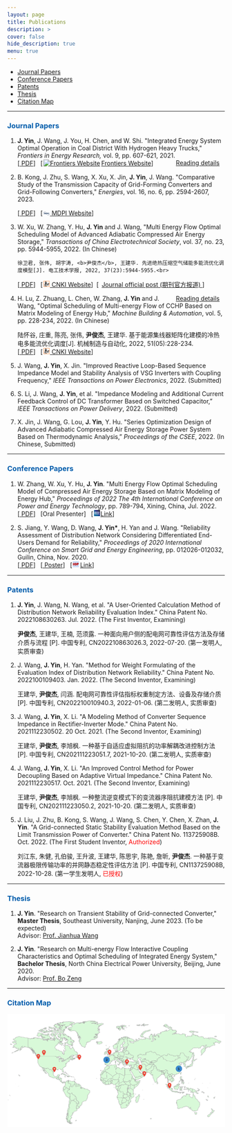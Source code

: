 ```yaml
---
layout: page
title: Publications
description: >
cover: false
hide_description: true
menu: true
---
```

<div id="toc_container">
<!--
<a class="toc_title" style="font-size: 15px;" id="toc"> <b>TOC of This Page</b> </a>
-->
  <ul class="toc_list">
    <li><a href="#Journal Papers">Journal Papers</a></li>
    <li><a href="#Conference Papers">Conference Papers</a></li>
    <li><a href="#Patents">Patents</a></li>
    <li><a href="#Thesis">Thesis</a></li>
    <li><a href="#Citation Map">Citation Map</a></li>
  </ul>
</div>

<hr>


<h3 class="h2" style="color: rgb(1,92,171)" id="Journal Papers">Journal Papers</h3>
<div>
<ol ><li><p>
  <div id="2021FIE">
    <b>J. Yin</b>, J. Wang, J. You, H. Chen, and W. Shi. "Integrated Energy System Optimal Operation in Coal District With Hydrogen Heavy Trucks,"
   <i>Frontiers in Energy Research,</i> vol. 9, pp. 607-621, 2021.  <br>
   [<a href="/assets/files/2020FER-Integrated Energy System Optimal Operation in Coal District With Hydrogen Heavy Trucks.pdf" target="_blank"> <span class="icon-file-pdf" style="font-size:15px; color: #ee3f24"></span> PDF</a>] &nbsp;
   [<a href="https://www.frontiersin.org/articles/10.3389/fenrg.2021.748673/full" target="_blank"><img src="/assets/icons/frontiers.ico" style="width:1em;margin:0 0.2em 0 0.1em;" alt="Frontiers Website">Frontiers Website</a>] &nbsp;
   <span  style="float: right;"> <a href="/publications/2021IES">Reading details</a><span class="icon-arrow-right2" style="font-size:12px;margin:0 0.5em 0 0.5em;"></span></span>
  </div>
</p></li>

<!--<li><p> 
<div id="2019ACCESS">
   <b>J. Yin</b>, Y. Chen, G. Sang, B. Liao and X. Wang, "QoE-Oriented Rate Control and Resource Allocation for Cognitive M2M Communication in Spectrum-Sharing OFDM Networks," 
    <i>IEEE Access</i>, vol. 7, pp. 43318-43330, 2019. <br>
   [<a href="/assets/files/2019ACCESS-QoE-Oriented Rate Control and Resource Allocation for Cognitive M2M Communication in Spectrum-Sharing OFDM Networks.pdf" target="_blank"> <span class="icon-file-pdf" style="font-size:15px; color: #ee3f24"></span> PDF</a>] &nbsp;
   [<a href="https://ieeexplore.ieee.org/document/8678771" target="_blank"><img src="/assets/icons/ieee.png" style="width:1em;margin:0 0.1em 0 0.1em;" alt="IEEE Website">  IEEE Xplore Website</a>] &nbsp;
   <span  style="float: right;"><a href="/publications/2019M2M">Reading details</a><span class="icon-arrow-right2" style="font-size:12px;margin:0 0.5em 0 0.5em;"></span></span>
  </div>
</p></li>
-->


<li><p> 
<div id="2022Energy">
    B. Kong, J. Zhu, S. Wang, X. Xu, X. Jin, <b>J. Yin</b>, J. Wang. "Comparative Study of the Transmission Capacity of Grid-Forming Converters and Grid-Following Converters," <i>Energies</i>, vol. 16, no. 6, pp. 2594-2607, 2023. <br>

  [<a href="/assets/files/2023energies.pdf" target="_blank"> <span class="icon-file-pdf" style="font-size:15px; color: #ee3f24"></span> PDF</a>] &nbsp;
   [<a href="https://www.mdpi.com/1996-1073/16/6/2594" target="_blank"><img src="/assets/icons/mdpi.png" style="width:1em;margin:0 0.1em 0 0.1em;" alt="CNKI Website">  MDPI Website</a>]
  </div>
</p></li>

<li><p> 
<div id="2022CAES">
    W. Xu, W. Zhang, Y. Hu, <b>J. Yin</b> and J. Wang, "Multi Energy Flow Optimal Scheduling Model of Advanced Adiabatic Compressed Air Energy Storage," 
    <i>Transactions of China Electrotechnical Society</i>, vol. 37, no. 23, pp. 5944-5955, 2022. (In Chinese)<br>

    徐卫君, 张伟, 胡宇涛, <b>尹俊杰</b>, 王建华. 先进绝热压缩空气储能多能流优化调度模型[J]. 电工技术学报, 2022, 37(23):5944-5955.<br>
   [<a href="/assets/files/2022Compressed Air.pdf" target="_blank"> <span class="icon-file-pdf" style="font-size:15px; color: #ee3f24"></span> PDF</a>] &nbsp;
   [<a href="https://kns.cnki.net/kcms/detail/detail.aspx?doi=10.19595/j.cnki.1000-6753.tces.220772" target="_blank"><img src="/assets/icons/cnki.png" style="width:1em;margin:0 0.1em 0 0.1em;" alt="CNKI Website">  CNKI Website</a>]&nbsp;
   [ <span class="icon-wechat" style="font-size:15px; margin:0 0.1em 0 0.1em;"></span> <a href="https://mp.weixin.qq.com/s/alND9Crx-8ABDW1FMADdgQ" target="_blank">  Journal official post (期刊官方报道)  <span class="icon-star" style="font-size:18px; color: #FFD700;"></span> </a>]

   <span  style="float: right;"> <a href="/publications/2022Compressed_Air">Reading details</a><span class="icon-arrow-right2" style="font-size:12px;margin:0 0.5em 0 0.5em;"></span></span>
  </div>
</p></li>

<li><p> 
<div id="2022Matrix">
    H. Lu, Z. Zhuang, L. Chen, W. Zhang, <b>J. Yin</b> and J. Wang, "Optimal Scheduling of Multi-energy Flow of CCHP Based on Matrix Modeling of Energy Hub," 
    <i>Machine Building & Automation</i>, vol. 5, pp. 228-234, 2022. (In Chinese) <br>


   陆怀谷, 庄重, 陈亮, 张伟, <b>尹俊杰</b>, 王建华. 基于能源集线器矩阵化建模的冷热电多能流优化调度[J]. 机械制造与自动化, 2022, 51(05):228-234.<br>
   [<a href="/assets/files/2022Enegy hub.pdf" target="_blank"> <span class="icon-file-pdf" style="font-size:15px; color: #ee3f24"></span> PDF</a>] &nbsp;
   [<a href="https://kns.cnki.net/kcms/detail/detail.aspx?doi=10.19344/j.cnki.issn1671-5276.2022.05.055" target="_blank"><img src="/assets/icons/cnki.png" style="width:1em; margin:0 0.1em 0 0.1em;" alt="CNKI Website">  CNKI Website</a>]
  </div>
</p></li>

<li><p> 
<div id="2022TPE">
    J. Wang, <b>J. Yin</b>, X. Jin. "Improved Reactive Loop-Based Sequence Impedance Model and Stability Analysis of VSG Inverters with Coupling Frequency," <i>IEEE Transactions on Power Electronics</i>, 2022. (Submitted)
  </div>
</p></li>

<li><p> 
<div id="2022TPD">
    S. Li, J. Wang, <b>J. Yin</b>, et al. "Impedance Modeling and Additional Current Feedback Control of DC Transformer Based on Switched Capacitor,” <i>IEEE Transactions on Power Delivery</i>, 2022. (Submitted)
  </div>
</p></li>


<li><p> 
<div id="2022CSEE">
    X. Jin, J. Wang, G. Lou, <b>J. Yin</b>, Y. Hu. "Series Optimization Design of Advanced Adiabatic Compressed Air Energy Storage Power System Based on Thermodynamic Analysis,” <i>Proceedings of the CSEE</i>, 2022. (In Chinese, Submitted)
  </div>
</p></li>

</ol>
</div>


---

<h3 class="h2" style="color: rgb(1,92,171)" id="Conference Papers">Conference Papers</h3>
<div>
<ol>

<li><p>
    <div id="2022ICPET">
    W. Zhang, W. Xu,  Y. Hu, <b>J. Yin</b>. "Multi Energy Flow Optimal Scheduling Model of Compressed Air Energy Storage Based on Matrix Modeling of Energy Hub,"
   <i>Proceedings of 2022 The 4th International Conference on Power and Energy Technology</i>, pp. 789-794, Xining, China, Jul. 2022.<br>
   [<a href="/assets/files/2022ICPET.pdf" target="_blank"> <span class="icon-file-pdf" style="font-size:15px; color: #ee3f24"></span> PDF</a>] &nbsp;
   [Oral Presenter] &nbsp;
   [<a href="https://ieeexplore.ieee.org/document/9918430" target="_blank"><img src="/assets/icons/ieee.png" style="width:1em;margin:0 0.1em 0 0.1em;" alt="IEEE Website">Link</a>] &nbsp;
   <!--<span  style="float: right;"><a href="/publications/ICPET2022">Reading details</a><span class="icon-arrow-right2" style="font-size:12px;margin:0 0.5em 0 0.5em;"></span></span> -->
  </div>
</p></li>

<li><p>
  <div id="2020SGEE">
    S. Jiang, Y. Wang, D. Wang, <b>J. Yin*</b>, H. Yan and J. Wang. "Reliability Assessment of Distribution Network Considering Differentiated End-Users Demand for Reliability,"
   <i>Proceedings of  2020 International Conference on Smart Grid and Energy Engineering</i>, pp. 012026-012032, Guilin, China, Nov. 2020.<br>
   [<a href="/assets/files/2020SGEE.pdf" target="_blank"> <span class="icon-file-pdf" style="font-size:15px; color: #ee3f24"></span> PDF</a>] &nbsp;
   [<a href="/assets/files/2020SGEE_poster.pdf" target="_blank"> Poster</a>] &nbsp;
   [<a href="https://iopscience.iop.org/article/10.1088/1755-1315/645/1/012026" target="_blank"><img src="/assets/icons/IOP.png" style="width:1em;margin:0 0.2em 0 0.1em;" alt="IOP Website">Link</a>] &nbsp;
   <!-- <span  style="float: right;"> <a href="/publications/SGEE2020">Reading details</a><span class="icon-arrow-right2" style="font-size:12px;margin:0 0.5em 0 0.5em;"></span></span>  -->
  </div>
</p></li>




</ol>
</div>


---


<h3 class="h2" style="color: rgb(1,92,171)" id="Patents">Patents</h3>
<div>
<ol >
  <li><p><div><b>J. Yin</b>, J. Wang, N. Wang, et al. "A User-Oriented Calculation Method of Distribution Network Reliability Evaluation Index." China Patent No. 2022108630263.  Jul. 2022. (The First Inventor, Examining)</div></p>
  <p><div><b>尹俊杰</b>, 王建华, 王楠, 范须露. 一种面向用户侧的配电网可靠性评估方法及存储介质与流程 [P]. 中国专利, CN202210863026.3, 2022-07-20. (第一发明人, 实质审查)</div></p>
  </li>

  <li><p><div>J. Wang, <b>J. Yin</b>, H. Yan. "Method for Weight Formulating of the Evaluation Index of Distribution Network Reliability." China Patent No. 2022100109403.  Jan. 2022. (The Second Inventor, Examining)</div></p>
  <p><div>王建华, <b>尹俊杰</b>, 闫涵. 配电网可靠性评估指标权重制定方法、设备及存储介质 [P]. 中国专利, CN202210010940.3, 2022-01-06. (第二发明人, 实质审查)</div></p>
  </li>

  <li><p><div>J. Wang, <b>J. Yin</b>, X. Li. "A Modeling Method of Converter Sequence Impedance in Rectifier-Inverter Mode." China Patent No. 2021112230502. 20 Oct. 2021. (The Second Inventor, Examining)</div></p>
  <p><div>王建华, <b>尹俊杰</b>, 李旭枫. 一种基于自适应虚拟阻抗的功率解耦改进控制方法 [P]. 中国专利, CN202111223051.7, 2021-10-20. (第二发明人, 实质审查)</div></p>
  </li>

  <li><p><div>J. Wang, <b>J. Yin</b>, X. Li. "An Improved Control Method for Power Decoupling Based on Adaptive Virtual Impedance." China Patent No. 2021112230517. Oct. 2021. (The Second Inventor, Examining)</div></p>
  <p><div>王建华, <b>尹俊杰</b>, 李旭枫. 一种整流逆变模式下的变流器序阻抗建模方法 [P]. 中国专利, CN202111223050.2, 2021-10-20. (第二发明人, 实质审查)</div></p>
  </li>

   <li><p><div>J. Liu, J. Zhu, B. Kong, S. Wang, J. Wang, S. Chen, Y. Chen, X. Zhan, <b>J. Yin</b>. "A Grid-connected Static Stability Evaluation Method Based on the Limit Transmission Power of Converter." China Patent No. 113725908B. Oct. 2022. (The First Student Inventor, <a style="color: rgb(255,0,0)">Authorized</a>)</div></p>
  <p><div>刘江东, 朱健, 孔伯骏, 王升波, 王建华, 陈思宇, 陈艳, 詹昕, <b>尹俊杰</b>. 一种基于变流器极限传输功率的并网静态稳定性评估方法 [P]. 中国专利, CN113725908B, 2022-10-28. (第一学生发明人,  <a style="color: rgb(255,0,0)">已授权</a>)</div></p>
  </li>
</ol>
</div>

---

<h3 class="h2" style="color: rgb(1,92,171)" id="Thesis">Thesis</h3>
<div>
<ol ><li><p>
  <div>
    <b>J. Yin</b>. "Research on Transient Stability of Grid-connected Converter," <b>Master Thesis</b>, Southeast University, Nanjing, June 2023. (To be expected)<br>
    Advisor: <a href="https://ee.seu.edu.cn/2021/0308/c25248a362833/page.htm" title="Prof. Wang in SEU" target="_blank">Prof. Jianhua Wang</a>  
  </div>
</p></li>
<li><p>  
   <div>
    <b>J. Yin</b>. "Research on Multi-energy Flow Interactive Coupling Characteristics and Optimal Scheduling of Integrated Energy System," <b>Bachelor Thesis</b>, North China Electrical Power University, Beijing, June 2020.<br>
    Advisor: <a href="https://ieeexplore.ieee.org/author/37089503434" title="Prof. Zeng in NCEPU" target="_blank">Prof. Bo Zeng</a>
  </div>
</p></li></ol>
</div>

---

<h3 class="h2" style="color: rgb(1,92,171)" id="Citation Map">Citation Map</h3> 

<img src="./citation.png" style="width:10 em;margin:0 0.1em 0 0.1em;" alt="citaion map">
